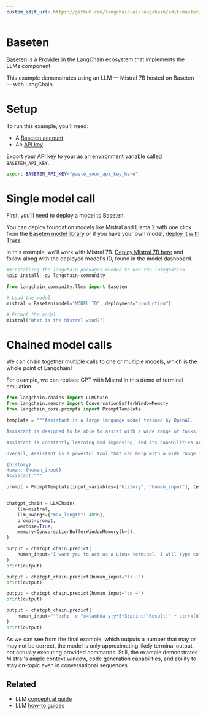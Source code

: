 ```yaml
---
custom_edit_url: https://github.com/langchain-ai/langchain/edit/master/docs/docs/integrations/llms/baseten.ipynb
---
```

# Baseten

[Baseten](https://baseten.co) is a [Provider](/docs/integrations/providers/baseten) in the LangChain ecosystem that implements the LLMs component.

This example demonstrates using an LLM — Mistral 7B hosted on Baseten — with LangChain.

# Setup

To run this example, you'll need:

* A [Baseten account](https://baseten.co)
* An [API key](https://docs.baseten.co/observability/api-keys)

Export your API key to your as an environment variable called `BASETEN_API_KEY`.

```sh
export BASETEN_API_KEY="paste_your_api_key_here"
```

# Single model call

First, you'll need to deploy a model to Baseten.

You can deploy foundation models like Mistral and Llama 2 with one click from the [Baseten model library](https://app.baseten.co/explore/) or if you have your own model, [deploy it with Truss](https://truss.baseten.co/welcome).

In this example, we'll work with Mistral 7B. [Deploy Mistral 7B here](https://app.baseten.co/explore/mistral_7b_instruct) and follow along with the deployed model's ID, found in the model dashboard.


```python
##Installing the langchain packages needed to use the integration
%pip install -qU langchain-community
```


```python
from langchain_community.llms import Baseten
```


```python
# Load the model
mistral = Baseten(model="MODEL_ID", deployment="production")
```


```python
# Prompt the model
mistral("What is the Mistral wind?")
```

# Chained model calls

We can chain together multiple calls to one or multiple models, which is the whole point of Langchain!

For example, we can replace GPT with Mistral in this demo of terminal emulation.


```python
from langchain.chains import LLMChain
from langchain.memory import ConversationBufferWindowMemory
from langchain_core.prompts import PromptTemplate

template = """Assistant is a large language model trained by OpenAI.

Assistant is designed to be able to assist with a wide range of tasks, from answering simple questions to providing in-depth explanations and discussions on a wide range of topics. As a language model, Assistant is able to generate human-like text based on the input it receives, allowing it to engage in natural-sounding conversations and provide responses that are coherent and relevant to the topic at hand.

Assistant is constantly learning and improving, and its capabilities are constantly evolving. It is able to process and understand large amounts of text, and can use this knowledge to provide accurate and informative responses to a wide range of questions. Additionally, Assistant is able to generate its own text based on the input it receives, allowing it to engage in discussions and provide explanations and descriptions on a wide range of topics.

Overall, Assistant is a powerful tool that can help with a wide range of tasks and provide valuable insights and information on a wide range of topics. Whether you need help with a specific question or just want to have a conversation about a particular topic, Assistant is here to assist.

{history}
Human: {human_input}
Assistant:"""

prompt = PromptTemplate(input_variables=["history", "human_input"], template=template)


chatgpt_chain = LLMChain(
    llm=mistral,
    llm_kwargs={"max_length": 4096},
    prompt=prompt,
    verbose=True,
    memory=ConversationBufferWindowMemory(k=2),
)

output = chatgpt_chain.predict(
    human_input="I want you to act as a Linux terminal. I will type commands and you will reply with what the terminal should show. I want you to only reply with the terminal output inside one unique code block, and nothing else. Do not write explanations. Do not type commands unless I instruct you to do so. When I need to tell you something in English I will do so by putting text inside curly brackets {like this}. My first command is pwd."
)
print(output)
```


```python
output = chatgpt_chain.predict(human_input="ls ~")
print(output)
```


```python
output = chatgpt_chain.predict(human_input="cd ~")
print(output)
```


```python
output = chatgpt_chain.predict(
    human_input="""echo -e "x=lambda y:y*5+3;print('Result:' + str(x(6)))" > run.py && python3 run.py"""
)
print(output)
```

As we can see from the final example, which outputs a number that may or may not be correct, the model is only approximating likely terminal output, not actually executing provided commands. Still, the example demonstrates Mistral's ample context window, code generation capabilities, and ability to stay on-topic even in conversational sequences.


## Related

- LLM [conceptual guide](/docs/concepts/#llms)
- LLM [how-to guides](/docs/how_to/#llms)
